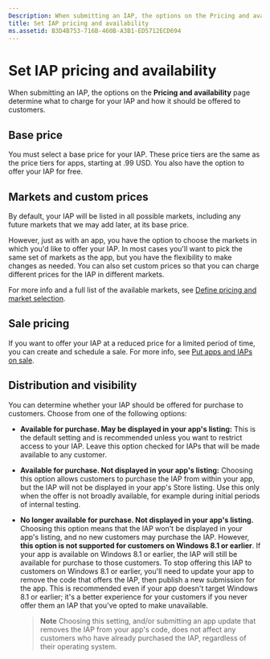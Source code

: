 ```yaml
---
Description: When submitting an IAP, the options on the Pricing and availability page determine what to charge for your IAP and how it should be offered to customers.
title: Set IAP pricing and availability
ms.assetid: B3D4B753-716B-460B-A3B1-ED5712ECD694
---
```


# Set IAP pricing and availability


When submitting an IAP, the options on the **Pricing and availability** page determine what to charge for your IAP and how it should be offered to customers.

## Base price


You must select a base price for your IAP. These price tiers are the same as the price tiers for apps, starting at .99 USD. You also have the option to offer your IAP for free.

## Markets and custom prices


By default, your IAP will be listed in all possible markets, including any future markets that we may add later, at its base price.

However, just as with an app, you have the option to choose the markets in which you'd like to offer your IAP. In most cases you'll want to pick the same set of markets as the app, but you have the flexibility to make changes as needed. You can also set custom prices so that you can charge different prices for the IAP in different markets.

For more info and a full list of the available markets, see [Define pricing and market selection](define-pricing-and-market-selection.md).

## Sale pricing


If you want to offer your IAP at a reduced price for a limited period of time, you can create and schedule a sale. For more info, see [Put apps and IAPs on sale](put-apps-and-iaps-on-sale.md).

## Distribution and visibility


You can determine whether your IAP should be offered for purchase to customers. Choose from one of the following options:

-   **Available for purchase. May be displayed in your app's listing:** This is the default setting and is recommended unless you want to restrict access to your IAP. Leave this option checked for IAPs that will be made available to any customer.
-   **Available for purchase. Not displayed in your app's listing:** Choosing this option allows customers to purchase the IAP from within your app, but the IAP will not be displayed in your app's Store listing. Use this only when the offer is not broadly available, for example during initial periods of internal testing.
-   **No longer available for purchase. Not displayed in your app's listing.** Choosing this option means that the IAP won't be displayed in your app's listing, and no new customers may purchase the IAP. However, **this option is not supported for customers on Windows 8.1 or earlier**. If your app is available on Windows 8.1 or earlier, the IAP will still be available for purchase to those customers. To stop offering this IAP to customers on Windows 8.1 or earlier, you'll need to update your app to remove the code that offers the IAP, then publish a new submission for the app. This is recommended even if your app doesn't target Windows 8.1 or earlier; it's a better experience for your customers if you never offer them an IAP that you've opted to make unavailable.
    
    > **Note**  Choosing this setting, and/or submitting an app update that removes the IAP from your app's code, does not affect any customers who have already purchased the IAP, regardless of their operating system.

     

 

 






<!--HONumber=Mar16_HO2-->


